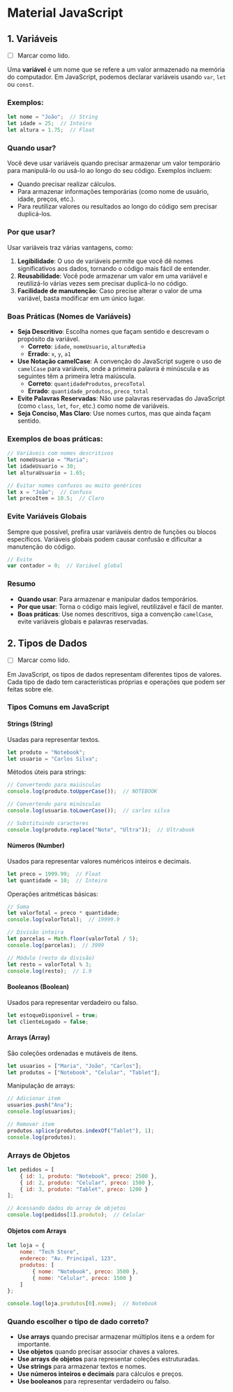 # Material JavaScript

## 1. Variáveis

* [ ]  Marcar como lido.

Uma **variável** é um nome que se refere a um valor armazenado na memória do computador. Em JavaScript, podemos declarar variáveis usando `var`, `let` ou `const`.

### Exemplos:

```javascript
let nome = "João";  // String
let idade = 25;  // Inteiro
let altura = 1.75;  // Float
```

### Quando usar?

Você deve usar variáveis quando precisar armazenar um valor temporário para manipulá-lo ou usá-lo ao longo do seu código. Exemplos incluem:

* Quando precisar realizar cálculos.
* Para armazenar informações temporárias (como nome de usuário, idade, preços, etc.).
* Para reutilizar valores ou resultados ao longo do código sem precisar duplicá-los.

### Por que usar?

Usar variáveis traz várias vantagens, como:

1. **Legibilidade**: O uso de variáveis permite que você dê nomes significativos aos dados, tornando o código mais fácil de entender.
2. **Reusabilidade**: Você pode armazenar um valor em uma variável e reutilizá-lo várias vezes sem precisar duplicá-lo no código.
3. **Facilidade de manutenção**: Caso precise alterar o valor de uma variável, basta modificar em um único lugar.

### Boas Práticas (Nomes de Variáveis)

* **Seja Descritivo**: Escolha nomes que façam sentido e descrevam o propósito da variável.
  * **Correto**: `idade`, `nomeUsuario`, `alturaMedia`
  * **Errado**: `x`, `y`, `a1`
* **Use Notação camelCase**: A convenção do JavaScript sugere o uso de `camelCase` para variáveis, onde a primeira palavra é minúscula e as seguintes têm a primeira letra maiúscula.
  * **Correto**: `quantidadeProdutos`, `precoTotal`
  * **Errado**: `quantidade_produtos`, `preco_total`
* **Evite Palavras Reservadas**: Não use palavras reservadas do JavaScript (como `class`, `let`, `for`, etc.) como nome de variáveis.
* **Seja Conciso, Mas Claro**: Use nomes curtos, mas que ainda façam sentido.

### Exemplos de boas práticas:

```javascript
// Variáveis com nomes descritivos
let nomeUsuario = "Maria";
let idadeUsuario = 30;
let alturaUsuario = 1.65;

// Evitar nomes confusos ou muito genéricos
let x = "João";  // Confuso
let precoItem = 10.5;  // Claro
```

### Evite Variáveis Globais

Sempre que possível, prefira usar variáveis dentro de funções ou blocos específicos. Variáveis globais podem causar confusão e dificultar a manutenção do código.

```javascript
// Evite
var contador = 0;  // Variável global
```

### Resumo

* **Quando usar**: Para armazenar e manipular dados temporários.
* **Por que usar**: Torna o código mais legível, reutilizável e fácil de manter.
* **Boas práticas**: Use nomes descritivos, siga a convenção `camelCase`, evite variáveis globais e palavras reservadas.

## 2. Tipos de Dados

* [ ]  Marcar como lido.

Em JavaScript, os tipos de dados representam diferentes tipos de valores. Cada tipo de dado tem características próprias e operações que podem ser feitas sobre ele.

### Tipos Comuns em JavaScript

#### Strings (String)

Usadas para representar textos.

```javascript
let produto = "Notebook";
let usuario = "Carlos Silva";
```

Métodos úteis para strings:

```javascript
// Convertendo para maiúsculas
console.log(produto.toUpperCase());  // NOTEBOOK

// Convertendo para minúsculas
console.log(usuario.toLowerCase());  // carlos silva

// Substituindo caracteres
console.log(produto.replace("Note", "Ultra"));  // Ultrabook
```

#### Números (Number)

Usados para representar valores numéricos inteiros e decimais.

```javascript
let preco = 1999.99;  // Float
let quantidade = 10;  // Inteiro
```

Operações aritméticas básicas:

```javascript
// Soma
let valorTotal = preco * quantidade;
console.log(valorTotal);  // 19999.9

// Divisão inteira
let parcelas = Math.floor(valorTotal / 5);
console.log(parcelas);  // 3999

// Módulo (resto da divisão)
let resto = valorTotal % 3;
console.log(resto);  // 1.9
```

#### Booleanos (Boolean)

Usados para representar verdadeiro ou falso.

```javascript
let estoqueDisponivel = true;
let clienteLogado = false;
```

#### Arrays (Array)

São coleções ordenadas e mutáveis de itens.

```javascript
let usuarios = ["Maria", "João", "Carlos"];
let produtos = ["Notebook", "Celular", "Tablet"];
```

Manipulação de arrays:

```javascript
// Adicionar item
usuarios.push("Ana");
console.log(usuarios);

// Remover item
produtos.splice(produtos.indexOf("Tablet"), 1);
console.log(produtos);
```

### Arrays de Objetos

```javascript
let pedidos = [
    { id: 1, produto: "Notebook", preco: 2500 },
    { id: 2, produto: "Celular", preco: 1500 },
    { id: 3, produto: "Tablet", preco: 1200 }
];

// Acessando dados do array de objetos
console.log(pedidos[1].produto);  // Celular
```

#### Objetos com Arrays

```javascript
let loja = {
    nome: "Tech Store",
    endereco: "Av. Principal, 123",
    produtos: [
        { nome: "Notebook", preco: 3500 },
        { nome: "Celular", preco: 1500 }
    ]
};

console.log(loja.produtos[0].nome);  // Notebook
```

### Quando escolher o tipo de dado correto?

* **Use arrays** quando precisar armazenar múltiplos itens e a ordem for importante.
* **Use objetos** quando precisar associar chaves a valores.
* **Use arrays de objetos** para representar coleções estruturadas.
* **Use strings** para armazenar textos e nomes.
* **Use números inteiros e decimais** para cálculos e preços.
* **Use booleanos** para representar verdadeiro ou falso.
